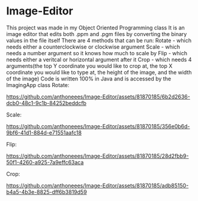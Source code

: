 # Image-Editor
This project was made in my Object Oriented Programming class
It is an image editor that edits both .ppm and .pgm files by converting the binary values in the file itself
There are 4 methods that can be run:
Rotate - which needs either a counterclockwise or clockwise argument 
Scale - which needs a number argument so it knows how much to scale by
Flip - which needs either a veritcal or horizontal argument after it 
Crop - which needs 4 arguments(the top Y coordinate you would like to crop at, the top X coordinate you would like to type at, the height of the image, and the width of the image)
Code is written 100% in Java and is accessed by the ImagingApp class
Rotate:


https://github.com/anthoneees/Image-Editor/assets/81870185/6b2d2636-dcb0-48c1-9c1b-84252beddcfb


Scale:


https://github.com/anthoneees/Image-Editor/assets/81870185/356e0b6d-9bf6-41d1-884d-e71551aafc18


Flip:


https://github.com/anthoneees/Image-Editor/assets/81870185/28d2fbb9-50f1-4260-a925-7a9effc63aca


Crop:


https://github.com/anthoneees/Image-Editor/assets/81870185/adb85150-b4a5-4b3e-8825-dff6b3819d59

